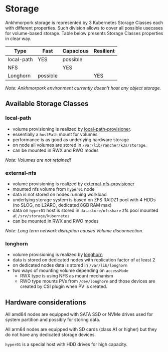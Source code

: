 # Storage

Ankhmorpork storage is represented by 3 Kubernetes Storage Classes each with different properties. Such division allows to cover all possible usecases for volume-based storage. Table below presents Storage Classes properties in clear way.

Type       | Fast     | Capacious | Resilient
-----------|----------|-----------|----------
local-path | YES      | possible  |
NFS        |          |   YES     |
Longhorn   | possible |           |  YES

_Note: Ankhmorpork environment currently doesn't host any object storage._

## Available Storage Classes

### local-path

- volume provisioning is realized by [local-path-provisioner](https://github.com/rancher/local-path-provisioner).
- essentially a `hostPath` mount for volumes
- performance is as good as underlying hardware storage
- on node all volumes are stored in `/var/lib/rancher/k3s/storage`.
- can be mounted in RWX and RWO modes

_Note: Volumes are not retained!_

### external-nfs

- volume provisioning is realized by [external-nfs-provisioner](https://github.com/kubernetes-sigs/nfs-subdir-external-provisioner)
- mounted nfs volume from `hyper01` node
- data is not stored on nodes running workload
- underlying storage system is based on ZFS RAIDZ1 pool with 4 HDDs (no SLOG, no L2ARC, dedicated 8GB RAM max)
- data on `hyper01` host is stored in `datastore/nfsshare` zfs pool mounted at `/srv/storage/kubernetes`
- can be mounted in RWX and RWO modes

_Note: Long term network disruption causes Volume disconnection._

### longhorn

- volume provisioning is realized by [longhorn](https://longhorn.io/)
- data is stored on dedicated nodes with replication factor of at least 2
- on dedicated nodes data is stored in `/var/lib/longhorn`
- two ways of mounting volume depending on `accessMode`
  - RWX type is using NFS as mount mechanism
  - RWO type mounts PVs from `/dev/longhorn` and those devices are created by CSI plugin when PV is created.

## Hardware considerations

All amd64 nodes are equipped with SATA SSD or NVMe drives used for system partition and possibly for storing data.

All arm64 nodes are equipped with SD cards (class A1 or higher) but they do not have any dedicated storage devices.

`hyper01` is a special host with HDD drives for high capacity.
